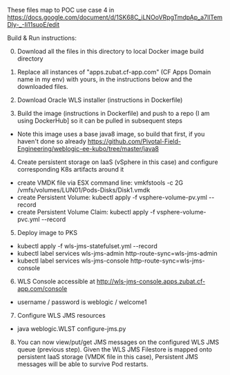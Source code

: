 These files map to POC use case 4 in https://docs.google.com/document/d/1SK68C_iLNOoVRpgTmdpAp_a7llTemDly-_-Ii11suoE/edit

Build & Run instructions:

0. Download all the files in this directory to local Docker image build directory

1. Replace all instances of "apps.zubat.cf-app.com" (CF Apps Domain name in my env) with yours, in the instructions below and the downloaded files.

2. Download Oracle WLS installer (instructions in Dockerfile)

3. Build the image (instructions in Dockerfile) and push to a repo (I am using DockerHub] so it can be pulled in subsequent steps
- Note this image uses a base java8 image, so build that first, if you haven't done so already
https://github.com/Pivotal-Field-Engineering/weblogic-ee-kubo/tree/master/java8

4. Create persistent storage on IaaS (vSphere in this case) and configure corresponding K8s artifacts around it
- create VMDK file via ESX command line: vmkfstools -c 2G /vmfs/volumes/LUN01/Pods-Disks/Disk1.vmdk
- create Persistent Volume:  kubectl apply -f vsphere-volume-pv.yml --record
- create Persistent Volume Claim:  kubectl apply -f vsphere-volume-pvc.yml --record

5. Deploy image to PKS
- kubectl apply -f wls-jms-statefulset.yml --record
- kubectl label services wls-jms-admin http-route-sync=wls-jms-admin
- kubectl label services wls-jms-console http-route-sync=wls-jms-console

6. WLS Console accessible at http://wls-jms-console.apps.zubat.cf-app.com/console
- username / password is weblogic / welcome1

7. Configure WLS JMS resources
- java weblogic.WLST configure-jms.py
  
8. You can now view/put/get JMS messages on the configured WLS JMS queue (previous step). Given the WLS JMS Filestore is mapped onto persistent IaaS storage (VMDK file in this case), Persistent JMS messages will be able to survive Pod restarts.
